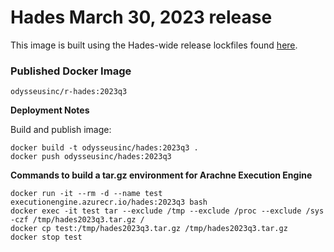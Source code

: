 # Hades March 30, 2023 release

This image is built using the Hades-wide release lockfiles found [here](https://github.com/OHDSI/Hades/blob/69f0db8a49d3c90ce297059de6cb0e9381130ff3/hadesWideReleases/2023Mar30/renv.lock#L1).

### Published Docker Image
```odysseusinc/r-hades:2023q3```

**Deployment Notes**

Build and publish image:
```
docker build -t odysseusinc/hades:2023q3 .
docker push odysseusinc/hades:2023q3
```

**Commands to build a tar.gz environment for Arachne Execution Engine**

```
docker run -it --rm -d --name test  executionengine.azurecr.io/hades:2023q3 bash
docker exec -it test tar --exclude /tmp --exclude /proc --exclude /sys -czf /tmp/hades2023q3.tar.gz /
docker cp test:/tmp/hades2023q3.tar.gz /tmp/hades2023q3.tar.gz
docker stop test
```

